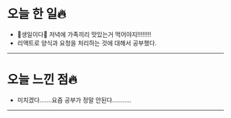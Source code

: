 # 오늘 한 일🔥

- 🎂생일이다🎂 저녁에 가족끼리 맛있는거 먹어야지!!!!!!!!
- 리액트로 양식과 요청을 처리하는 것에 대해서 공부했다.

---

# 오늘 느낀 점🔥

- 미치겠다.......요즘 공부가 정말 안된다...........

---
 
